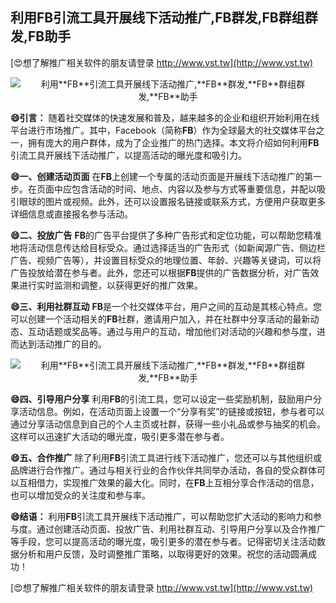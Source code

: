## **利用**FB**引流工具开展线下活动推广,**FB**群发,**FB**群组群发,**FB**助手**

[😍想了解推广相关软件的朋友请登录 http://www.vst.tw](http://www.vst.tw)

 <center><img src="https://vst.tw/MP4/tuiguang/png/5.png" alt="利用**FB**引流工具开展线下活动推广,**FB**群发,**FB**群组群发,**FB**助手"></center>

**😄引言：**
随着社交媒体的快速发展和普及，越来越多的企业和组织开始利用在线平台进行市场推广。其中，Facebook（简称**FB**）作为全球最大的社交媒体平台之一，拥有庞大的用户群体，成为了企业推广的热门选择。本文将介绍如何利用**FB**引流工具开展线下活动推广，以提高活动的曝光度和吸引力。

**😄一、创建活动页面**
在**FB**上创建一个专属的活动页面是开展线下活动推广的第一步。在页面中应包含活动的时间、地点、内容以及参与方式等重要信息，并配以吸引眼球的图片或视频。此外，还可以设置报名链接或联系方式，方便用户获取更多详细信息或直接报名参与活动。

**😄二、投放广告**
**FB**的广告平台提供了多种广告形式和定位功能，可以帮助您精准地将活动信息传达给目标受众。通过选择适当的广告形式（如新闻源广告、侧边栏广告、视频广告等），并设置目标受众的地理位置、年龄、兴趣等关键词，可以将广告投放给潜在参与者。此外，您还可以根据**FB**提供的广告数据分析，对广告效果进行实时监测和调整，以获得更好的推广效果。

**😄三、利用社群互动**
**FB**是一个社交媒体平台，用户之间的互动是其核心特点。您可以创建一个活动相关的**FB**社群，邀请用户加入，并在社群中分享活动的最新动态、互动话题或奖品等。通过与用户的互动，增加他们对活动的兴趣和参与度，进而达到活动推广的目的。

 <center><img src="https://vst.tw/MP4/tuiguang/png/3.png" alt="利用**FB**引流工具开展线下活动推广,**FB**群发,**FB**群组群发,**FB**助手"></center>

**😄四、引导用户分享**
利用**FB**的引流工具，您可以设定一些奖励机制，鼓励用户分享活动信息。例如，在活动页面上设置一个“分享有奖”的链接或按钮，参与者可以通过分享活动信息到自己的个人主页或社群，获得一些小礼品或参与抽奖的机会。这样可以迅速扩大活动的曝光度，吸引更多潜在参与者。

**😄五、合作推广**
除了利用**FB**引流工具进行线下活动推广，您还可以与其他组织或品牌进行合作推广。通过与相关行业的合作伙伴共同举办活动，各自的受众群体可以互相借力，实现推广效果的最大化。同时，在**FB**上互相分享合作活动的信息，也可以增加受众的关注度和参与率。

**😄结语：**
利用**FB**引流工具开展线下活动推广，可以帮助您扩大活动的影响力和参与度。通过创建活动页面、投放广告、利用社群互动、引导用户分享以及合作推广等手段，您可以提高活动的曝光度，吸引更多的潜在参与者。记得密切关注活动数据分析和用户反馈，及时调整推广策略，以取得更好的效果。祝您的活动圆满成功！

[😍想了解推广相关软件的朋友请登录 http://www.vst.tw](http://www.vst.tw)



